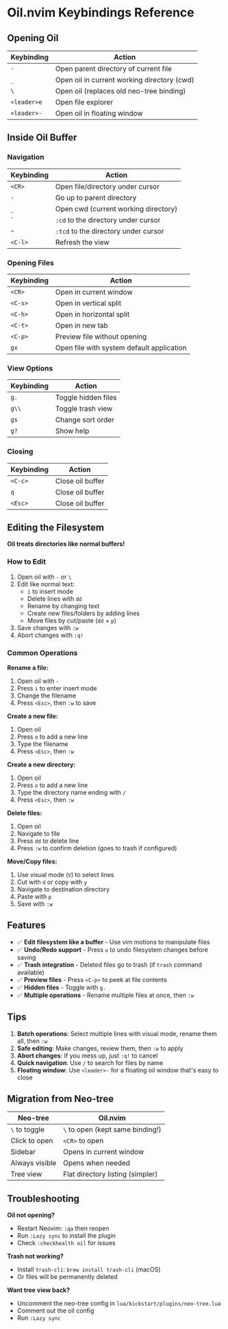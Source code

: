 # Oil.nvim Keybindings Reference

## Opening Oil

| Keybinding | Action |
|------------|--------|
| `-` | Open parent directory of current file |
| `_` | Open oil in current working directory (cwd) |
| `\` | Open oil (replaces old neo-tree binding) |
| `<leader>e` | Open file explorer |
| `<leader>-` | Open oil in floating window |

## Inside Oil Buffer

### Navigation
| Keybinding | Action |
|------------|--------|
| `<CR>` | Open file/directory under cursor |
| `-` | Go up to parent directory |
| `_` | Open cwd (current working directory) |
| `` ` `` | `:cd` to the directory under cursor |
| `~` | `:tcd` to the directory under cursor |
| `<C-l>` | Refresh the view |

### Opening Files
| Keybinding | Action |
|------------|--------|
| `<CR>` | Open in current window |
| `<C-s>` | Open in vertical split |
| `<C-h>` | Open in horizontal split |
| `<C-t>` | Open in new tab |
| `<C-p>` | Preview file without opening |
| `gx` | Open file with system default application |

### View Options
| Keybinding | Action |
|------------|--------|
| `g.` | Toggle hidden files |
| `g\\` | Toggle trash view |
| `gs` | Change sort order |
| `g?` | Show help |

### Closing
| Keybinding | Action |
|------------|--------|
| `<C-c>` | Close oil buffer |
| `q` | Close oil buffer |
| `<Esc>` | Close oil buffer |

## Editing the Filesystem

**Oil treats directories like normal buffers!**

### How to Edit
1. Open oil with `-` or `\`
2. Edit like normal text:
   - `i` to insert mode
   - Delete lines with `dd`
   - Rename by changing text
   - Create new files/folders by adding lines
   - Move files by cut/paste (`dd` + `p`)
3. Save changes with `:w`
4. Abort changes with `:q!`

### Common Operations

**Rename a file:**
1. Open oil with `-`
2. Press `i` to enter insert mode
3. Change the filename
4. Press `<Esc>`, then `:w` to save

**Create a new file:**
1. Open oil
2. Press `o` to add a new line
3. Type the filename
4. Press `<Esc>`, then `:w`

**Create a new directory:**
1. Open oil
2. Press `o` to add a new line
3. Type the directory name ending with `/`
4. Press `<Esc>`, then `:w`

**Delete files:**
1. Open oil
2. Navigate to file
3. Press `dd` to delete line
4. Press `:w` to confirm deletion (goes to trash if configured)

**Move/Copy files:**
1. Use visual mode (`V`) to select lines
2. Cut with `d` or copy with `y`
3. Navigate to destination directory
4. Paste with `p`
5. Save with `:w`

## Features

- ✅ **Edit filesystem like a buffer** - Use vim motions to manipulate files
- ✅ **Undo/Redo support** - Press `u` to undo filesystem changes before saving
- ✅ **Trash integration** - Deleted files go to trash (if `trash` command available)
- ✅ **Preview files** - Press `<C-p>` to peek at file contents
- ✅ **Hidden files** - Toggle with `g.`
- ✅ **Multiple operations** - Rename multiple files at once, then `:w`

## Tips

1. **Batch operations**: Select multiple lines with visual mode, rename them all, then `:w`
2. **Safe editing**: Make changes, review them, then `:w` to apply
3. **Abort changes**: If you mess up, just `:q!` to cancel
4. **Quick navigation**: Use `/` to search for files by name
5. **Floating window**: Use `<leader>-` for a floating oil window that's easy to close

## Migration from Neo-tree

| Neo-tree | Oil.nvim |
|----------|----------|
| `\` to toggle | `\` to open (kept same binding!) |
| Click to open | `<CR>` to open |
| Sidebar | Opens in current window |
| Always visible | Opens when needed |
| Tree view | Flat directory listing (simpler) |

## Troubleshooting

**Oil not opening?**
- Restart Neovim: `:qa` then reopen
- Run `:Lazy sync` to install the plugin
- Check `:checkhealth oil` for issues

**Trash not working?**
- Install `trash-cli`: `brew install trash-cli` (macOS)
- Or files will be permanently deleted

**Want tree view back?**
- Uncomment the neo-tree config in `lua/kickstart/plugins/neo-tree.lua`
- Comment out the oil config
- Run `:Lazy sync`
